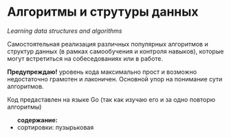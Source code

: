 # Алгоритмы и струтуры данных
<i>Learning data structures and algorithms</i>

Самостоятельная реализация различных популярных алгоритмов и структур данных (в рамках самообучения и контроля навыков), которые могут встретиться на собеседованиях или в работе. 

<b>Предупреждаю!</b> уровень кода максимально прост и возможно недостаточно грамотен и лаконичен.  Основной упор на понимание сути алгоритмов.

Код предаставлен на языке  Go (так как изучаю его и за одно повторю алгоритмы)
<ul><b>содержание:</b>
<li>сортировки: пузырьковая </li>
</ul>

